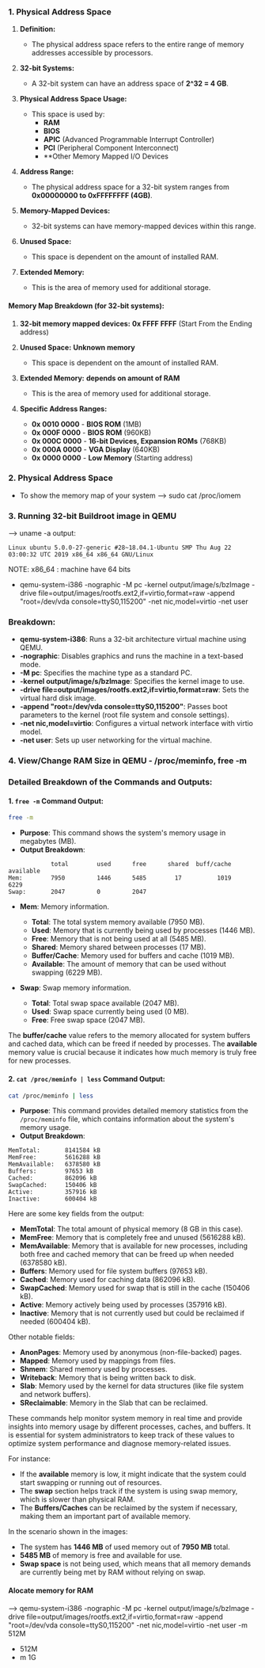 ### 1. Physical Address Space

1. **Definition:**
   - The physical address space refers to the entire range of memory addresses accessible by processors.

2. **32-bit Systems:**
   - A 32-bit system can have an address space of **2^32 = 4 GB**.

3. **Physical Address Space Usage:**
   - This space is used by:
     - **RAM**
     - **BIOS**
     - **APIC** (Advanced Programmable Interrupt Controller)
     - **PCI** (Peripheral Component Interconnect)
     - **Other Memory Mapped I/O Devices

4. **Address Range:**
   - The physical address space for a 32-bit system ranges from **0x00000000 to 0xFFFFFFFF (4GB)**.

5. **Memory-Mapped Devices:**
   - 32-bit systems can have memory-mapped devices within this range.
1. **Unused Space:** 
   - This space is dependent on the amount of installed RAM.

2. **Extended Memory:**
   - This is the area of memory used for additional storage.

#### Memory Map Breakdown (for 32-bit systems):
1. **32-bit memory mapped devices:** **0x FFFF FFFF** (Start From the Ending address)
2. **Unused Space:** **Unknown memory**
   - This space is dependent on the amount of installed RAM.

3. **Extended Memory:** **depends on amount of RAM**
   - This is the area of memory used for additional storage.

4. **Specific Address Ranges:**
   - **0x 0010 0000** - **BIOS ROM** (1MB)
   - **0x 000F 0000** - **BIOS ROM** (960KB)
   - **0x 000C 0000** - **16-bit Devices, Expansion ROMs** (768KB)
   - **0x 000A 0000** - **VGA Display** (640KB)
   - **0x 0000 0000** - **Low Memory** (Starting address)



### 2. Physical Address Space
- To show the memory map of your system
--> sudo cat /proc/iomem

### 3. Running 32-bit Buildroot image in QEMU
--> uname -a
output: 
```
Linux ubuntu 5.0.0-27-generic #28~18.04.1-Ubuntu SMP Thu Aug 22 03:00:32 UTC 2019 x86_64 x86_64 GNU/Linux
```
NOTE: x86_64 : machine have 64 bits 

- qemu-system-i386 -nographic -M pc -kernel output/image/s/bzImage -drive file=output/images/rootfs.ext2,if=virtio,format=raw -append "root=/dev/vda console=ttyS0,115200" -net nic,model=virtio -net user

### Breakdown:
- **qemu-system-i386**: Runs a 32-bit architecture virtual machine using QEMU.
- **-nographic**: Disables graphics and runs the machine in a text-based mode.
- **-M pc**: Specifies the machine type as a standard PC.
- **-kernel output/image/s/bzImage**: Specifies the kernel image to use.
- **-drive file=output/images/rootfs.ext2,if=virtio,format=raw**: Sets the virtual hard disk image.
- **-append "root=/dev/vda console=ttyS0,115200"**: Passes boot parameters to the kernel (root file system and console settings).
- **-net nic,model=virtio**: Configures a virtual network interface with virtio model.
- **-net user**: Sets up user networking for the virtual machine.

### 4. View/Change RAM Size in QEMU - /proc/meminfo, free -m

### Detailed Breakdown of the Commands and Outputs:

#### 1. **`free -m` Command Output:**

```bash
free -m
```
- **Purpose**: This command shows the system's memory usage in megabytes (MB).
- **Output Breakdown**:

```
            total        used      free      shared  buff/cache   available
Mem:        7950         1446      5485        17          1019       6229
Swap:       2047         0         2047
```

- **Mem**: Memory information.
  - **Total**: The total system memory available (7950 MB).
  - **Used**: Memory that is currently being used by processes (1446 MB).
  - **Free**: Memory that is not being used at all (5485 MB).
  - **Shared**: Memory shared between processes (17 MB).
  - **Buffer/Cache**: Memory used for buffers and cache (1019 MB).
  - **Available**: The amount of memory that can be used without swapping (6229 MB).

- **Swap**: Swap memory information.
  - **Total**: Total swap space available (2047 MB).
  - **Used**: Swap space currently being used (0 MB).
  - **Free**: Free swap space (2047 MB).

The **buffer/cache** value refers to the memory allocated for system buffers and cached data, which can be freed if needed by processes. The **available** memory value is crucial because it indicates how much memory is truly free for new processes.

#### 2. **`cat /proc/meminfo | less` Command Output:**

```bash
cat /proc/meminfo | less
```
- **Purpose**: This command provides detailed memory statistics from the `/proc/meminfo` file, which contains information about the system's memory usage.
- **Output Breakdown**:
```
MemTotal:       8141584 kB
MemFree:        5616288 kB
MemAvailable:   6378580 kB
Buffers:        97653 kB
Cached:         862096 kB
SwapCached:     150406 kB
Active:         357916 kB
Inactive:       600404 kB
```

Here are some key fields from the output:
- **MemTotal**: The total amount of physical memory (8 GB in this case).
- **MemFree**: Memory that is completely free and unused (5616288 kB).
- **MemAvailable**: Memory that is available for new processes, including both free and cached memory that can be freed up when needed (6378580 kB).
- **Buffers**: Memory used for file system buffers (97653 kB).
- **Cached**: Memory used for caching data (862096 kB).
- **SwapCached**: Memory used for swap that is still in the cache (150406 kB).
- **Active**: Memory actively being used by processes (357916 kB).
- **Inactive**: Memory that is not currently used but could be reclaimed if needed (600404 kB).

Other notable fields:
- **AnonPages**: Memory used by anonymous (non-file-backed) pages.
- **Mapped**: Memory used by mappings from files.
- **Shmem**: Shared memory used by processes.
- **Writeback**: Memory that is being written back to disk.
- **Slab**: Memory used by the kernel for data structures (like file system and network buffers).
- **SReclaimable**: Memory in the Slab that can be reclaimed.

These commands help monitor system memory in real time and provide insights into memory usage by different processes, caches, and buffers. It is essential for system administrators to keep track of these values to optimize system performance and diagnose memory-related issues.

For instance:
- If the **available** memory is low, it might indicate that the system could start swapping or running out of resources.
- The **swap** section helps track if the system is using swap memory, which is slower than physical RAM.
- The **Buffers/Caches** can be reclaimed by the system if necessary, making them an important part of available memory.

In the scenario shown in the images:
- The system has **1446 MB** of used memory out of **7950 MB** total.
- **5485 MB** of memory is free and available for use.
- **Swap space** is not being used, which means that all memory demands are currently being met by RAM without relying on swap.

#### Alocate memory for RAM 
--> qemu-system-i386 -nographic -M pc -kernel output/image/s/bzImage -drive file=output/images/rootfs.ext2,if=virtio,format=raw -append "root=/dev/vda console=ttyS0,115200" -net nic,model=virtio -net user -m 512M
- 512M
- m 1G












